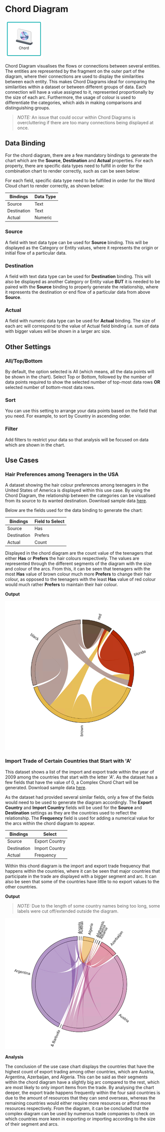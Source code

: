 # Chord Diagram

![Chord Diagram](./images/chord-diagram/chord.PNG)

Chord Diagram visualises the flows or connections between several entities. The entities are represented by the fragment on the outer part of the diagram, where their connections are used to display the similarities between each entity. This makes Chord Diagrams ideal for comparing the similarities within a dataset or between different groups of data. Each connection will have a value assigned to it, represented proportionally by the size of each arc. Furthermore, the usage of colour is used to differentiate the categories, which aids in making comparisons and distinguishing groups.

> *NOTE:* An issue that could occur within Chord Diagrams is overcluttering if there are too many connections being displayed at once.

## Data Binding

For the chord diagram, there are a few mandatory bindings to generate the chart which are the **Source**, **Destination** and **Actual** properties. For each property, there are specific data types need to fulfill in order for the combination chart to render correctly, such as can be seen below:

For each field, specific data type need to be fulfilled in order for the Word Cloud chart to render correctly, as shown below:

|Bindings |Data Type|
|---|---|
|Source|Text|
|Destination|Text|
|Actual|Numeric|

### Source

A field with text data type can be used for **Source** binding. This will be displayed as the Category or Entity values, where it represents the origin or initial flow of a particular data.

### Destination

A field with text data type can be used for **Destination** binding. This will also be displayed as another Category or Entity value **BUT** it is needed to be paired with the **Source** binding to properly generate the relationship, where it represents the destination or end flow of a particular data from above **Source**.

### Actual

A field with numeric data type can be used for **Actual** binding. The size of each arc will correspond to the value of Actual field binding i.e. sum of data with bigger values will be shown in a larger arc size.

## Other Settings

### All/Top/Bottom

By default, the option selected is All (which means, all the data points will be shown in the chart). Select Top or Bottom, followed by the number of data points required to show the selected number of top-most data rows **OR** selected number of bottom-most data rows.

### Sort

You can use this setting to arrange your data points based on the field that you need. For example, to sort by Country in ascending order.

### Filter

Add filters to restrict your data so that analysis will be focused on data which are shown in the chart.

## Use Cases

### Hair Preferences among Teenagers in the USA
A dataset showing the hair colour preferences among teenagers in the United States of America is displayed within this use case.  By using the Chord Diagram, the relationship between the categories can be visualised from its source to its wanted destination. Download sample data [here](./sample-data/chord-diagram/hair.csv).

Below are the fields used for the data binding to generate the chart:

|Bindings |Field to Select|
|---|---|
|Source|Has|
|Destination|Prefers|
|Actual|Count|

Displayed in the chord diagram are the count value of the teenagers that either **Has** or **Prefers** the hair colours respectively. The values are represented through the different segments of the diagram with the size and colour of the arcs. From this, it can be seen that teenagers with the most **Has** value of brown colour much more **Prefers** to change their hair colour, as opposed to the teenagers with the least **Has** value of red colour would much rather **Prefers** to maintain their hair colour.

**Output**

![Hair Preference](./images/chord-diagram/output-1.PNG)

### Import Trade of Certain Countries that Start with 'A'
This dataset shows a list of the import and export trade within the year of 2009 among the countries that start with the letter *'A'*. As the dataset has a few fields that have the value of 0, a Complex Chord Chart will be generated. Download sample data [here](./sample-data/chord-diagram/trade-a.csv).

As the dataset had provided several similar fields, only a few of the fields would need to be used to generate the diagram accordingly. The **Export Country** and **Import Country** fields will be used for the **Source** and **Destination** settings as they are the countries used to reflect the relationship. The **Frequency** field is used for adding a numerical value for the arcs within the chord diagram to appear.

|Bindings |Select|
|---|---|
|Source|Export Country|
|Destination|Import Country|
|Actual|Frequency|

Within this chord diagram is the import and export trade frequency that happens within the countries, where it can be seen that major countries that participate in the trade are displayed with a bigger segment and arc. It can also be seen that some of the countries have little to no export values to the other countries.

**Output**

>*NOTE:* Due to the length of some country names being too long, some labels were cut off/extended outside the diagram.

![Import Trade A](./images/chord-diagram/output-2.PNG)

**Analysis**

The conclusion of the use case chart displays the countries that have the highest count of export trading among other countries, which are Austria, Argentina, Azerbaijan, and Algeria. This can be said as their segments within the chord diagram have a slightly big arc compared to the rest, which are most likely to only import items from the trade. By analysing the chart deeper, the export trade happens frequently within the four said countries is due to the amount of resources that they can send overseas, whereas the remaining countries would either require more resources or afford more resources respectively. From the diagram, it can be concluded that the complex diagram can be used by numerous trade companies to check on which countries more keen in exporting or importing according to the size of their segment and arcs.